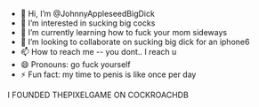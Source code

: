 - 👋 Hi, I’m @JohnnyAppleseedBigDick
- 👀 I’m interested in sucking big cocks
- 🌱 I’m currently learning how to fuck your mom sideways
- 💞️ I’m looking to collaborate on sucking big dick for an iphone6
- 📫 How to reach me -- you dont.. I reach u
- 😄 Pronouns: go fuck yourself
- ⚡ Fun fact: my time to penis is like once per day


I FOUNDED THEPIXELGAME ON COCKROACHDB
<!---
JohnnyAppleseedBigDick/JohnnyAppleseedBigDick is a ✨ special ✨ repository because its `README.md` (this file) appears on your GitHub profile.
You can click the Preview link to take a look at your changes.
--->
